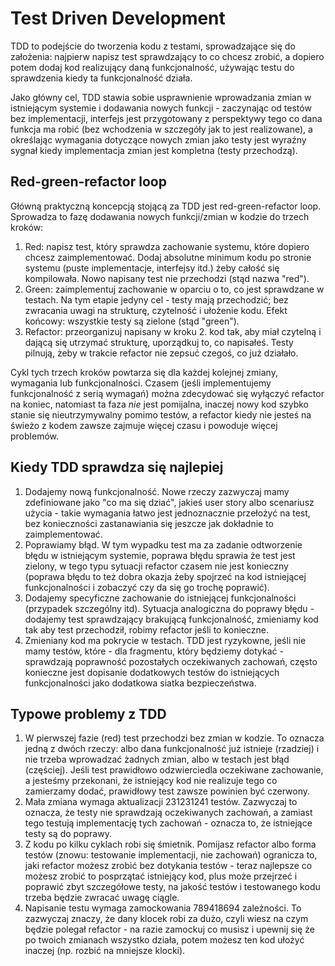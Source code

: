 # Test Driven Development
TDD to podejście do tworzenia kodu z testami, sprowadzające się do założenia: najpierw napisz test sprawdzający to co chcesz zrobić, a dopiero potem dodaj kod realizujący daną funkcjonalność, używając testu do sprawdzenia kiedy ta funkcjonalność działa.

Jako główny cel, TDD stawia sobie usprawnienie wprowadzania zmian w istniejącym systemie i dodawania nowych funkcji - zaczynając od testów bez implementacji, interfejs jest przygotowany z perspektywy tego co dana funkcja ma robić (bez wchodzenia w szczegóły jak to jest realizowane), a określając wymagania dotyczące nowych zmian jako testy jest wyraźny sygnał kiedy implementacja zmian jest kompletna (testy przechodzą).

## Red-green-refactor loop
Główną praktyczną koncepcją stojącą za TDD jest red-green-refactor loop. Sprowadza to fazę dodawania nowych funkcji/zmian w kodzie do trzech kroków:
1. Red: napisz test, który sprawdza zachowanie systemu, które dopiero chcesz zaimplementować. Dodaj absolutne minimum kodu po stronie systemu (puste implementacje, interfejsy itd.) żeby całość się kompilowała. Nowo napisany test nie przechodzi (stąd nazwa "red").
2. Green: zaimplementuj zachowanie w oparciu o to, co jest sprawdzane w testach. Na tym etapie jedyny cel - testy mają przechodzić; bez zwracania uwagi na strukturę, czytelność i ułożenie kodu. Efekt końcowy: wszystkie testy są zielone (stąd "green").
3. Refactor: przeorganizuj napisany w kroku 2. kod tak, aby miał czytelną i dającą się utrzymać strukturę, uporządkuj to, co napisałeś. Testy pilnują, żeby w trakcie refactor nie zepsuć czegoś, co już działało.

Cykl tych trzech kroków powtarza się dla każdej kolejnej zmiany, wymagania lub funkcjonalności. Czasem (jeśli implementujemy funkcjonalność z serią wymagań) można zdecydować się wyłączyć refactor na koniec, natomiast ta faza *nie* jest pomijalna, inaczej nowy kod szybko stanie się nieutrzymywalny pomimo testów, a refactor kiedy nie jesteś na świeżo z kodem zawsze zajmuje więcej czasu i powoduje więcej problemów.

## Kiedy TDD sprawdza się najlepiej
1. Dodajemy nową funkcjonalność. Nowe rzeczy zazwyczaj mamy zdefiniowane jako "co ma się dziać", jakieś user story albo scenariusz użycia - takie wymagania łatwo jest jednoznacznie przełożyć na test, bez konieczności zastanawiania się jeszcze jak dokładnie to zaimplementować.
2. Poprawiamy błąd. W tym wypadku test ma za zadanie odtworzenie błędu w istniejącym systemie, poprawa błędu sprawia że test jest zielony, w tego typu sytuacji refactor czasem nie jest konieczny (poprawa błędu to też dobra okazja żeby spojrzeć na kod istniejącej funkcjonalności i zobaczyć czy da się go trochę poprawić).
3. Dodajemy specyficzne zachowanie do istniejącej funkcjonalności (przypadek szczególny itd). Sytuacja analogiczna do poprawy błędu - dodajemy test sprawdzający brakującą funkcjonalność, zmieniamy kod tak aby test przechodził, robimy refactor jeśli to konieczne.
4. Zmieniany kod ma pokrycie w testach. TDD jest ryzykowne, jeśli nie mamy testów, które - dla fragmentu, który będziemy dotykać - sprawdzają poprawność pozostałych oczekiwanych zachowań, często konieczne jest dopisanie dodatkowych testów do istniejących funkcjonalności jako dodatkowa siatka bezpieczeństwa.

## Typowe problemy z TDD
1. W pierwszej fazie (red) test przechodzi bez zmian w kodzie. To oznacza jedną z dwóch rzeczy: albo dana funkcjonalność już istnieje (rzadziej) i nie trzeba wprowadzać żadnych zmian, albo w testach jest błąd (częściej). Jeśli test prawidłowo odzwierciedla oczekiwane zachowanie, a jesteśmy przekonani, że istniejący kod nie realizuje tego co zamierzamy dodać, prawidłowy test zawsze powinien być czerwony.
2. Mała zmiana wymaga aktualizacji 231231241 testów. Zazwyczaj to oznacza, że testy nie sprawdzają oczekiwanych zachowań, a zamiast tego testują implementację tych zachowań - oznacza to, że istniejące testy są do poprawy.
3. Z kodu po kilku cyklach robi się śmietnik. Pomijasz refactor albo forma testów (znowu: testowanie implementacji, nie zachowań) ogranicza to, jaki refactor możesz zrobić bez dotykania testów - teraz najlepsze co możesz zrobić to posprzątać istniejący kod, plus może przejrzeć i poprawić zbyt szczegółowe testy, na jakość testów i testowanego kodu trzeba będzie zwracać uwagę ciągle.
4. Napisanie testu wymaga zamockowania 789418694 zależności. To zazwyczaj znaczy, że dany klocek robi za dużo, czyli wiesz na czym będzie polegał refactor - na razie zamockuj co musisz i upewnij się że po twoich zmianach wszystko działa, potem możesz ten kod ułożyć inaczej (np. rozbić na mniejsze klocki).

